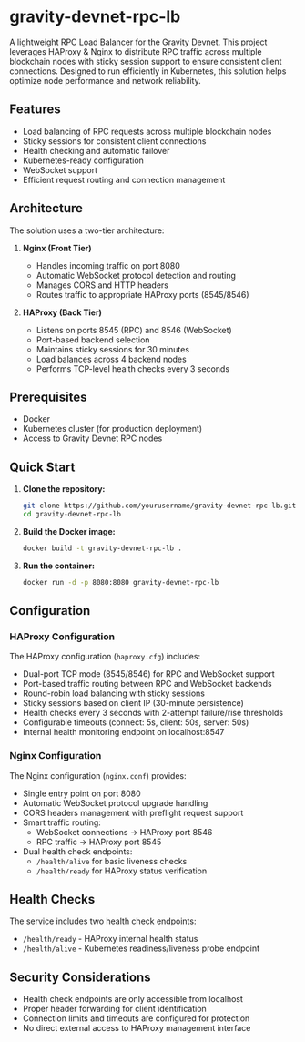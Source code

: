 # gravity-devnet-rpc-lb

A lightweight RPC Load Balancer for the Gravity Devnet. This project leverages HAProxy & Nginx to distribute RPC traffic across multiple blockchain nodes with sticky session support to ensure consistent client connections. Designed to run efficiently in Kubernetes, this solution helps optimize node performance and network reliability.

## Features

- Load balancing of RPC requests across multiple blockchain nodes
- Sticky sessions for consistent client connections
- Health checking and automatic failover
- Kubernetes-ready configuration
- WebSocket support
- Efficient request routing and connection management

## Architecture

The solution uses a two-tier architecture:

1. **Nginx (Front Tier)**

   - Handles incoming traffic on port 8080
   - Automatic WebSocket protocol detection and routing
   - Manages CORS and HTTP headers
   - Routes traffic to appropriate HAProxy ports (8545/8546)

2. **HAProxy (Back Tier)**
   - Listens on ports 8545 (RPC) and 8546 (WebSocket)
   - Port-based backend selection
   - Maintains sticky sessions for 30 minutes
   - Load balances across 4 backend nodes
   - Performs TCP-level health checks every 3 seconds

## Prerequisites

- Docker
- Kubernetes cluster (for production deployment)
- Access to Gravity Devnet RPC nodes

## Quick Start

1. **Clone the repository:**

   ```bash
   git clone https://github.com/yourusername/gravity-devnet-rpc-lb.git
   cd gravity-devnet-rpc-lb
   ```

2. **Build the Docker image:**

   ```bash
   docker build -t gravity-devnet-rpc-lb .
   ```

3. **Run the container:**
   ```bash
   docker run -d -p 8080:8080 gravity-devnet-rpc-lb
   ```

## Configuration

### HAProxy Configuration

The HAProxy configuration (`haproxy.cfg`) includes:

- Dual-port TCP mode (8545/8546) for RPC and WebSocket support
- Port-based traffic routing between RPC and WebSocket backends
- Round-robin load balancing with sticky sessions
- Sticky sessions based on client IP (30-minute persistence)
- Health checks every 3 seconds with 2-attempt failure/rise thresholds
- Configurable timeouts (connect: 5s, client: 50s, server: 50s)
- Internal health monitoring endpoint on localhost:8547

### Nginx Configuration

The Nginx configuration (`nginx.conf`) provides:

- Single entry point on port 8080
- Automatic WebSocket protocol upgrade handling
- CORS headers management with preflight request support
- Smart traffic routing:
  - WebSocket connections → HAProxy port 8546
  - RPC traffic → HAProxy port 8545
- Dual health check endpoints:
  - `/health/alive` for basic liveness checks
  - `/health/ready` for HAProxy status verification

## Health Checks

The service includes two health check endpoints:

- `/health/ready` - HAProxy internal health status
- `/health/alive` - Kubernetes readiness/liveness probe endpoint

## Security Considerations

- Health check endpoints are only accessible from localhost
- Proper header forwarding for client identification
- Connection limits and timeouts are configured for protection
- No direct external access to HAProxy management interface

